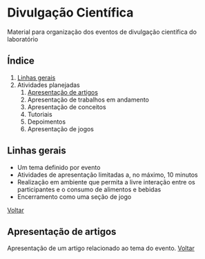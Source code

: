 # Divulgação Científica

Material para organização dos eventos de divulgação científica do laboratório

## Índice
1. [Linhas gerais](#linhas-gerais)
1. Atividades planejadas
    1. [Apresentação de artigos](#apresentação-de-artigos)
    1. Apresentação de trabalhos em andamento
    1. Apresentação de conceitos
    1. Tutoriais
    1. Depoimentos
    1. Apresentação de jogos
    
## Linhas gerais
- Um tema definido por evento
- Atividades de apresentação limitadas a, no máximo, 10 minutos
- Realização em ambiente que permita a livre interação entre os participantes e o consumo de alimentos e bebidas
- Encerramento como uma seção de jogo

[Voltar](#Índice)


## Apresentação de artigos
Apresentação de um artigo relacionado ao tema do evento. [Voltar](#Índice)

